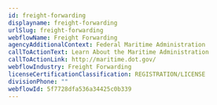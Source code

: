 ```yaml
---
id: freight-forwarding
displayname: freight-forwarding
urlSlug: freight-forwarding
webflowName: Freight Forwarding
agencyAdditionalContext: Federal Maritime Administration
callToActionText: Learn About the Maritime Administration
callToActionLink: http://maritime.dot.gov/
webflowIndustry: Freight Forwarding
licenseCertificationClassification: REGISTRATION/LICENSE
divisionPhone: ""
webflowId: 5f7728dfa536a34425c0b339
---
```

